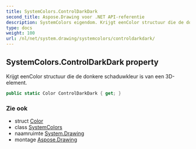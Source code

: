 ```yaml
---
title: SystemColors.ControlDarkDark
second_title: Aspose.Drawing voor .NET API-referentie
description: SystemColors eigendom. Krijgt eenColor structuur die de donkere schaduwkleur is van een 3Delement.
type: docs
weight: 100
url: /nl/net/system.drawing/systemcolors/controldarkdark/
---
```

## SystemColors.ControlDarkDark property

Krijgt eenColor structuur die de donkere schaduwkleur is van een 3D-element.

```csharp
public static Color ControlDarkDark { get; }
```

### Zie ook

* struct [Color](../../color/)
* class [SystemColors](../)
* naamruimte [System.Drawing](../../systemcolors/)
* montage [Aspose.Drawing](../../../)


